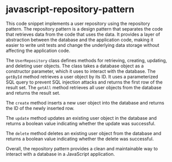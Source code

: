 # javascript-repository-pattern

This code snippet implements a user repository using the repository pattern. The repository pattern is a design pattern that separates the code that retrieves data from the code that uses the data. It provides a layer of abstraction between the database and the application code, making it easier to write unit tests and change the underlying data storage without affecting the application code.

The <code>UserRepository</code>  class defines methods for retrieving, creating, updating, and deleting user objects. The class takes a database object as a constructor parameter, which it uses to interact with the database.
The <code>getById</code>  method retrieves a user object by its ID. It uses a parameterized SQL query to prevent SQL injection attacks and returns the first row of the result set.
The <code>getAll</code>  method retrieves all user objects from the database and returns the result set.

The <code>create</code>  method inserts a new user object into the database and returns the ID of the newly inserted row.

The <code>update</code>  method updates an existing user object in the database and returns a boolean value indicating whether the update was successful.

The <code>delete</code> method deletes an existing user object from the database and returns a boolean value indicating whether the delete was successful.

Overall, the repository pattern provides a clean and maintainable way to interact with a database in a JavaScript application.
